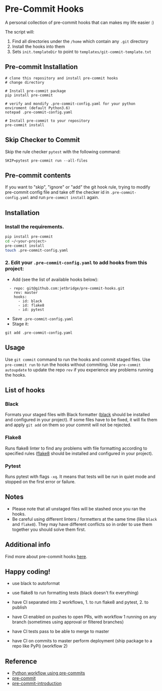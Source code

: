 # Pre-Commit Hooks

A personal collection of pre-commit hooks that can makes my life easier :)

The script will:

1. Find all directories under the `/home` which contain any `.git` directory
2. Install the hooks into them
3. Sets `init.templateDir` to point to `templates/git-commit-template.txt`


## Pre-commit Installation
```
# clone this repository and install pre-commit hooks
# change directory

# Install pre-commit package
pip install pre-commit

# verify and mondify .pre-commit-config.yaml for your python enviroment (default Python3.6)
notepad .pre-commit-config.yaml

# Install pre-commit to your repository
pre-commit install
```

## Skip Checker to Commit
Skip the rule checker `pytest` with the following command:
```
SKIP=pytest pre-commit run --all-files
```

## Pre-commit contents
If you want to "skip", "ignore" or "add" the git hook rule, trying to modify pre-commit config file and take off the checker id in `.pre-commit-config.yaml` and run `pre-commit install` again.



## Installation

### Install the requirements.
```bash
pip install pre-commit
cd ~/<your-project>
pre-commit install
touch .pre-commit-config.yaml
```

### 2. Edit your `.pre-commit-config.yaml` to add hooks from this project:
 - Add (see the list of available hooks below):
  ```
    - repo: git@github.com:jetbridge/pre-commit-hooks.git
      rev: master
      hooks:
        - id: black
        - id: flake8
        - id: pytest
  ```
 - Save `.pre-commit-config.yaml`
 - Stage it:
 ```
 git add .pre-commit-config.yaml
 ```

## Usage
Use `git commit` command to run the hooks and commit staged files.
Use `pre-commit run` to run the hooks without commiting.
Use `pre-commit autoupdate` to update the repo `rev` if you experience any problems running the hooks.

## List of hooks
### Black
Formats your staged files with Black formatter ([black](https://github.com/python/black) should be installed and configured in your project).
If some files have to be fixed, it will fix them and apply `git add` on them so your commit will not be rejected.
### Flake8
Runs flake8 linter to find any problems with file formatting according to specified rules ([flake8](http://flake8.pycqa.org/en/latest/) should be installed and configured in your project).
### Pytest
Runs pytest with flags `-xq`. It means that tests will be run in quiet mode and stopped on the first error or failure.

## Notes
 - Please note that all unstaged files will be stashed once you ran the hooks.
 - Be careful using different linters / formetters at the same time (like `black` and `flake8`). They may have different conflicts so in order to use them together you should solve them first.

## Additional info
Find more about pre-commit hooks [here](https://pre-commit.com/).

## Happy coding!



- use black to autoformat

- use flake8 to run formatting tests (black doesn't fix everything)

- have CI separated into 2 workflows, 1. to run flake8 and pytest, 2. to publish

- have CI enabled on pushes to open PRs, with workflow 1 running on any branch (sometimes using approval or filtered branches)

- have CI tests pass to be able to merge to master

- have CI on commits to master perform deployment (ship package to a repo like PyPi) (workflow 2)



## Reference
* [Python workflow using pre-commits](https://ljvmiranda921.github.io/notebook/2018/06/21/precommits-using-black-and-flake8/)
* [pre-commit](https://github.com/pre-commit/pre-commit-hooks)
* [pre-commit-introduction](https://pre-commit.com/#intro)
